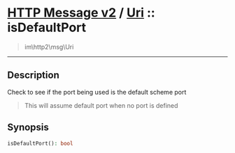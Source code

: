 # [HTTP Message v2](http2.md) / [Uri](http2-Uri.md) :: isDefaultPort
 > im\http2\msg\Uri
____

## Description
Check to see if the port being used is the default scheme port

 > This will assume default port when no port is defined  

## Synopsis
```php
isDefaultPort(): bool
```
